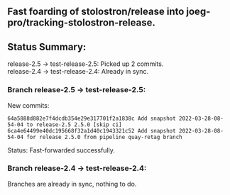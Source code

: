 ## Fast foarding of stolostron/release into joeg-pro/tracking-stolostron-release.

## Status Summary:

release-2.5 -> test-release-2.5: Picked up 2 commits.  
release-2.4 -> test-release-2.4: Already in sync.  

### Branch release-2.5 -> test-release-2.5:

New commits:

```
64a5888d882e7f4dcdb354e29e317701f2a1838c Add snapshot 2022-03-28-08-54-04 to release-2.5 2.5.0 [skip ci]
6ca4e64499e40dc195668f32a1d40c1943321c52 Add snapshot 2022-03-28-08-54-04 for release 2.5.0 from pipeline quay-retag branch
```

Status: Fast-forwarded successfully.

### Branch release-2.4 -> test-release-2.4:

Branches are already in sync, nothing to do.
